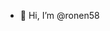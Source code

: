 - 👋 Hi, I’m @ronen58

<!---
ronen58/ronen58 is a ✨ special ✨ repository because its `README.md` (this file) appears on your GitHub profile.
You can click the Preview link to take a look at your changes.
--->
